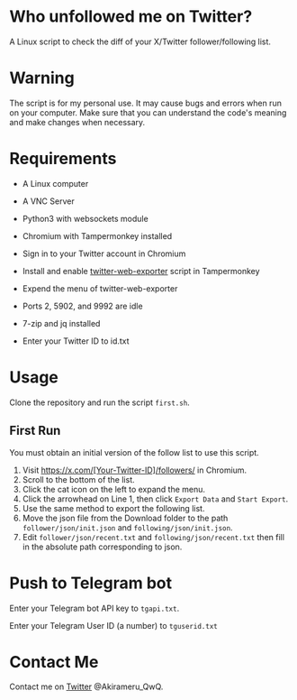 # Who unfollowed me on Twitter?

A Linux script to check the diff of your X/Twitter follower/following list.

# Warning

The script is for my personal use. It may cause bugs and errors when run on your computer. Make sure that you can understand the code's meaning and make changes when necessary.

# Requirements

- A Linux computer

- A VNC Server

- Python3 with websockets module

- Chromium with Tampermonkey installed

- Sign in to your Twitter account in Chromium

- Install and enable [twitter-web-exporter](https://github.com/prinsss/twitter-web-exporter) script in Tampermonkey

- Expend the menu of twitter-web-exporter

- Ports 2, 5902, and 9992 are idle

- 7-zip and jq installed

- Enter your Twitter ID to id.txt

# Usage

Clone the repository and run the script `first.sh`.

## First Run

You must obtain an initial version of the follow list to use this script.

1. Visit https://x.com/[Your-Twitter-ID]/followers/ in Chromium.
2. Scroll to the bottom of the list.
3. Click the cat icon on the left to expand the menu.
4. Click the arrowhead on Line 1, then click `Export Data` and `Start Export`.
5. Use the same method to export the following list.
6. Move the json file from the Download folder to the path `follower/json/init.json` and `following/json/init.json`.
7. Edit `follower/json/recent.txt` and `following/json/recent.txt` then fill in the absolute path corresponding to json.

# Push to Telegram bot

Enter your Telegram bot API key to `tgapi.txt`.

Enter your Telegram User ID (a number) to `tguserid.txt`

# Contact Me

Contact me on [Twitter](https://x.com/Akirameru_QwQ) @Akirameru_QwQ.
